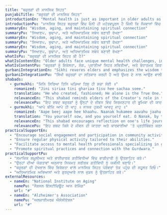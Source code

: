 ```yaml
---
title: "ਬਜ਼ੁਰਗਾਂ ਦੀ ਮਾਨਸਿਕ ਸਿਹਤ"
punjabiTitle: "ਬਜ਼ੁਰਗਾਂ ਦੀ ਮਾਨਸਿਕ ਸਿਹਤ"
introductionEn: "Mental health is just as important in older adults as it is in younger people. Many older adults are at risk for mental health conditions."
introductionPu: "ਮਾਨਸਿਕ ਸਿਹਤ ਬਜ਼ੁਰਗਾਂ ਵਿੱਚ ਓਨੀ ਹੀ ਮਹੱਤਵਪੂਰਨ ਹੈ ਜਿੰਨੀ ਕਿ ਨੌਜਵਾਨਾਂ ਵਿੱਚ। ਬਹੁਤ ਸਾਰੇ ਬਜ਼ੁਰਗ ਮਾਨਸਿਕ ਸਿਹਤ ਸਥਿਤੀਆਂ ਦੇ ਜੋਖਮ 'ਤੇ ਹਨ।"
summaryEn: "Wisdom, aging, and maintaining spiritual connection"
summaryPu: "ਸਿਆਣਪ, ਬੁਢਾਪਾ, ਅਤੇ ਅਧਿਆਤਮਿਕ ਸਬੰਧ ਬਣਾਈ ਰੱਖਣਾ"
summaryEn: "Wisdom, aging, and maintaining spiritual connection"
summaryPu: "ਸਿਆਣਪ, ਬੁਢਾਪਾ, ਅਤੇ ਅਧਿਆਤਮਿਕ ਸਬੰਧ ਬਣਾਈ ਰੱਖਣਾ"
summaryEn: "Wisdom, aging, and maintaining spiritual connection"
summaryPu: "ਸਿਆਣਪ, ਬੁਢਾਪਾ, ਅਤੇ ਅਧਿਆਤਮਿਕ ਸਬੰਧ ਬਣਾਈ ਰੱਖਣਾ"
whatIsPu: "ਬਜ਼ੁਰਗਾਂ ਦੀ ਮਾਨਸਿਕ ਸਿਹਤ ਕੀ ਹੈ?"
whatIsContentEn: "Older adults face unique mental health challenges, including loneliness, grief, chronic health conditions, and cognitive decline. Depression and anxiety are common but often undiagnosed in this population. It's crucial to recognize the signs and seek appropriate support to maintain their well-being and quality of life."
whatIsContentPu: "ਬਜ਼ੁਰਗਾਂ ਨੂੰ ਇਕੱਲਤਾ, ਸੋਗ, ਪੁਰਾਣੀਆਂ ਸਿਹਤ ਸਥਿਤੀਆਂ, ਅਤੇ ਬੋਧਾਤਮਕ ਗਿਰਾਵਟ ਸਮੇਤ ਵਿਲੱਖਣ ਮਾਨਸਿਕ ਸਿਹਤ ਚੁਣੌਤੀਆਂ ਦਾ ਸਾਹਮਣਾ ਕਰਨਾ ਪੈਂਦਾ ਹੈ। ਇਸ ਆਬਾਦੀ ਵਿੱਚ ਉਦਾਸੀ ਅਤੇ ਚਿੰਤਾ ਆਮ ਹਨ ਪਰ ਅਕਸਰ ਅਣਪਛਾਤੀਆਂ ਰਹਿੰਦੀਆਂ ਹਨ। ਉਨ੍ਹਾਂ ਦੀ ਭਲਾਈ ਅਤੇ ਜੀਵਨ ਦੀ ਗੁਣਵੱਤਾ ਨੂੰ ਬਣਾਈ ਰੱਖਣ ਲਈ ਸੰਕੇਤਾਂ ਨੂੰ ਪਛਾਣਨਾ ਅਤੇ ਢੁਕਵੀਂ ਸਹਾਇਤਾ ਲੈਣਾ ਮਹੱਤਵਪੂਰਨ ਹੈ।"
gurbaniIntegrationEn: "Sikhi reveres elders and emphasizes the wisdom that comes with age. Gurbani encourages a life of detachment from worldly desires and attachment to the Divine, which can bring peace in later life. Engaging in Simran and Sangat provides a strong spiritual foundation and a supportive community, helping elders navigate challenges with grace and resilience."
gurbaniIntegrationPu: "ਸਿੱਖੀ ਬਜ਼ੁਰਗਾਂ ਦਾ ਸਤਿਕਾਰ ਕਰਦੀ ਹੈ ਅਤੇ ਉਮਰ ਦੇ ਨਾਲ ਆਉਣ ਵਾਲੀ ਸਿਆਣਪ 'ਤੇ ਜ਼ੋਰ ਦਿੰਦੀ ਹੈ। ਗੁਰਬਾਣੀ ਸੰਸਾਰਕ ਇੱਛਾਵਾਂ ਤੋਂ ਨਿਰਲੇਪਤਾ ਅਤੇ ਬ੍ਰਹਮ ਨਾਲ ਜੁੜੇ ਰਹਿਣ ਦੇ ਜੀਵਨ ਨੂੰ ਉਤਸ਼ਾਹਿਤ ਕਰਦੀ ਹੈ, ਜੋ ਬਾਅਦ ਦੇ ਜੀਵਨ ਵਿੱਚ ਸ਼ਾਂਤੀ ਲਿਆ ਸਕਦੀ ਹੈ। ਸਿਮਰਨ ਅਤੇ ਸੰਗਤ ਵਿੱਚ ਸ਼ਾਮਲ ਹੋਣਾ ਇੱਕ ਮਜ਼ਬੂਤ ​​ਅਧਿਆਤਮਿਕ ਨੀਂਹ ਅਤੇ ਇੱਕ ਸਹਾਇਕ ਭਾਈਚਾਰਾ ਪ੍ਰਦਾਨ ਕਰਦਾ ਹੈ, ਬਜ਼ੁਰਗਾਂ ਨੂੰ ਕਿਰਪਾ ਅਤੇ ਲਚਕਤਾ ਨਾਲ ਚੁਣੌਤੀਆਂ ਦਾ ਸਾਹਮਣਾ ਕਰਨ ਵਿੱਚ ਮਦਦ ਕਰਦਾ ਹੈ।"
shabads:
  - gurmukhi: "ਜਿਨਿ ਸਿਰਿਆ ਤਿਨਿ ਘੜਿਆ ਤਿਸੁ ਹੀ ਸਚਾ ਸੋਈ ॥"
    romanized: "Jini siriaa tini ghariaa tisu hee sachaa soee."
    translation: "He who created, fashioned; He alone is the True One."
    relevanceEn: "This shabad reminds elders of the Creator's role in their lives, fostering acceptance and peace regarding the natural progression of life and aging."
    relevancePu: "ਇਹ ਸ਼ਬਦ ਬਜ਼ੁਰਗਾਂ ਨੂੰ ਉਨ੍ਹਾਂ ਦੇ ਜੀਵਨ ਵਿੱਚ ਸਿਰਜਣਹਾਰ ਦੀ ਭੂਮਿਕਾ ਦੀ ਯਾਦ ਦਿਵਾਉਂਦਾ ਹੈ, ਜੀਵਨ ਅਤੇ ਬੁਢਾਪੇ ਦੀ ਕੁਦਰਤੀ ਪ੍ਰਗਤੀ ਬਾਰੇ ਸਵੀਕ੍ਰਿਤੀ ਅਤੇ ਸ਼ਾਂਤੀ ਨੂੰ ਉਤਸ਼ਾਹਿਤ ਕਰਦਾ ਹੈ।"
  - gurmukhi: "ਆਪੇ ਬੀਜਿ ਆਪੇ ਹੀ ਖਾਹੁ ॥ ਨਾਨਕ ਹੁਕਮੀ ਆਵਹੁ ਜਾਹੁ ॥"
    romanized: "Aape beej aape hee khaahu. Naanak hukamee aavahu jaahu."
    translation: "You yourself sow, and you yourself eat. O Nanak, by the Hukam, you come and go."
    relevanceEn: "This shabad encourages reflection on one's life journey and actions, promoting a sense of peace and acceptance of divine will in the later stages of life."
    relevancePu: "ਇਹ ਸ਼ਬਦ ਕਿਸੇ ਦੇ ਜੀਵਨ ਦੀ ਯਾਤਰਾ ਅਤੇ ਕਾਰਵਾਈਆਂ 'ਤੇ ਪ੍ਰਤੀਬਿੰਬਤ ਕਰਨ ਲਈ ਉਤਸ਼ਾਹਿਤ ਕਰਦਾ ਹੈ, ਜੀਵਨ ਦੇ ਬਾਅਦ ਦੇ ਪੜਾਵਾਂ ਵਿੱਚ ਬ੍ਰਹਮ ਇੱਛਾ ਦੀ ਸ਼ਾਂਤੀ ਅਤੇ ਸਵੀਕ੍ਰਿਤੀ ਦੀ ਭਾਵਨਾ ਨੂੰ ਉਤਸ਼ਾਹਿਤ ਕਰਦਾ ਹੈ।"
practicalSupportEn:
  - "Encourage social engagement and participation in community activities."
  - "Ensure regular physical activity tailored to their abilities."
  - "Facilitate access to mental health professionals specializing in geriatric care."
  - "Promote spiritual practices and connection with the Gurdwara."
practicalSupportPu:
  - "ਸਮਾਜਿਕ ਸ਼ਮੂਲੀਅਤ ਅਤੇ ਭਾਈਚਾਰਕ ਗਤੀਵਿਧੀਆਂ ਵਿੱਚ ਭਾਗੀਦਾਰੀ ਨੂੰ ਉਤਸ਼ਾਹਿਤ ਕਰੋ।"
  - "ਉਨ੍ਹਾਂ ਦੀਆਂ ਯੋਗਤਾਵਾਂ ਅਨੁਸਾਰ ਨਿਯਮਤ ਸਰੀਰਕ ਗਤੀਵਿਧੀ ਨੂੰ ਯਕੀਨੀ ਬਣਾਓ।"
  - "ਬਜ਼ੁਰਗਾਂ ਦੀ ਦੇਖਭਾਲ ਵਿੱਚ ਵਿਸ਼ੇਸ਼ਤਾ ਵਾਲੇ ਮਾਨਸਿਕ ਸਿਹਤ ਪੇਸ਼ੇਵਰਾਂ ਤੱਕ ਪਹੁੰਚ ਦੀ ਸਹੂਲਤ ਦਿਓ।"
  - "ਅਧਿਆਤਮਿਕ ਅਭਿਆਸਾਂ ਅਤੇ ਗੁਰਦੁਆਰੇ ਨਾਲ ਜੁੜਨ ਨੂੰ ਉਤਸ਼ਾਹਿਤ ਕਰੋ।"
externalResources:
  - nameEn: "National Institute on Aging"
    namePu: "ਨੈਸ਼ਨਲ ਇੰਸਟੀਚਿਊਟ ਆਨ ਏਜਿੰਗ"
    url: "#"
  - nameEn: "Alzheimer's Association"
    namePu: "ਅਲਜ਼ਾਈਮਰਜ਼ ਐਸੋਸੀਏਸ਼ਨ"
    url: "#"
---
```

